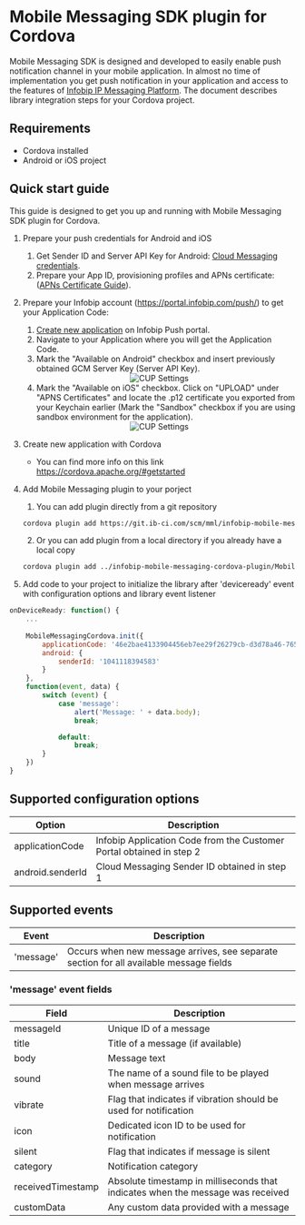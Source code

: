 # Mobile Messaging SDK plugin for Cordova

Mobile Messaging SDK is designed and developed to easily enable push notification channel in your mobile application. In almost no time of implementation you get push notification in your application and access to the features of [Infobip IP Messaging Platform](https://portal.infobip.com/push/). 
The document describes library integration steps for your Cordova project.

## Requirements

- Cordova installed
- Android or iOS project

## Quick start guide

This guide is designed to get you up and running with Mobile Messaging SDK plugin for Cordova.

1. Prepare your push credentials for Android and iOS
	1. Get Sender ID and Server API Key for Android: [Cloud Messaging credentials](https://github.com/infobip/mobile-messaging-sdk-android/wiki/Firebase-Cloud-Messaging).
	2. Prepare your App ID, provisioning profiles and APNs certificate: ([APNs Certificate Guide](https://github.com/infobip/mobile-messaging-sdk-ios/wiki/APNs-Certificate-guide)).

2. Prepare your Infobip account (https://portal.infobip.com/push/) to get your Application Code:
    1. [Create new application](https://dev.infobip.com/v1/docs/push-introduction-create-app) on Infobip Push portal.
    2. Navigate to your Application where you will get the Application Code.
    3. Mark the "Available on Android" checkbox and insert previously obtained GCM Server Key (Server API Key).

    <center><img src="https://github.com/infobip/mobile-messaging-sdk-android/wiki/images/GCMAppSetup.png" alt="CUP Settings"/></center>

    4. Mark the "Available on iOS" checkbox. Click on "UPLOAD" under "APNS Certificates" and locate the .p12 certificate you exported from your Keychain earlier (Mark the "Sandbox" checkbox if you are using sandbox environment for the application).

	<center><img src="https://github.com/infobip/mobile-messaging-sdk-ios/wiki/Images/CUPCertificate.png?raw=true" alt="CUP Settings"/></center>

3. Create new application with Cordova
    * You can find more info on this link https://cordova.apache.org/#getstarted

4. Add Mobile Messaging plugin to your porject
	1. You can add plugin directly from a git repository 
	
	```bash
	cordova plugin add https://git.ib-ci.com/scm/mml/infobip-mobile-messaging-cordova-plugin.git:MobileMessagingPlugin --save
	```

	2. Or you can add plugin from a local directory if you already have a local copy

	```bash
	cordova plugin add ../infobip-mobile-messaging-cordova-plugin/MobileMessagingPlugin
	```

5. Add code to your project to initialize the library after 'deviceready' event with configuration options and library event listener

```javascript
onDeviceReady: function() {
	...
        
    MobileMessagingCordova.init({
        applicationCode: '46e2bae4133904456eb7ee29f26279cb-d3d78a46-7654-44dc-ad23-0702efaef19b',
        android: {
            senderId: '1041118394583'
        }
    },
    function(event, data) {
    	switch (event) {
    		case 'message':
	        	alert('Message: ' + data.body);
	        	break;

	        default:
	        	break;
    	}
    })
}
```

## Supported configuration options

| Option | Description |
| --- | --- |
| applicationCode | Infobip Application Code from the Customer Portal obtained in step 2 |
| android.senderId | Cloud Messaging Sender ID obtained in step 1 | 


## Supported events
| Event | Description |
| --- | --- |
| 'message' | Occurs when new message arrives, see separate section for all available message fields |

### 'message' event fields
| Field | Description |
| --- | --- |
| messageId | Unique ID of a message |
| title | Title of a message (if available) |
| body | Message text |
| sound | The name of a sound file to be played when message arrives |
| vibrate | Flag that indicates if vibration should be used for notification |
| icon | Dedicated icon ID to be used for notification |
| silent | Flag that indicates if message is silent |
| category | Notification category |
| receivedTimestamp | Absolute timestamp in milliseconds that indicates when the message was received |
| customData | Any custom data provided with a message |